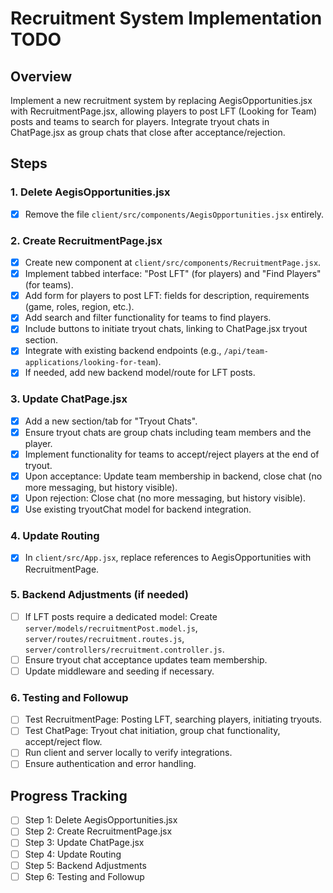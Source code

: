 # Recruitment System Implementation TODO

## Overview
Implement a new recruitment system by replacing AegisOpportunities.jsx with RecruitmentPage.jsx, allowing players to post LFT (Looking for Team) posts and teams to search for players. Integrate tryout chats in ChatPage.jsx as group chats that close after acceptance/rejection.

## Steps

### 1. Delete AegisOpportunities.jsx
- [x] Remove the file `client/src/components/AegisOpportunities.jsx` entirely.

### 2. Create RecruitmentPage.jsx
- [x] Create new component at `client/src/components/RecruitmentPage.jsx`.
- [x] Implement tabbed interface: "Post LFT" (for players) and "Find Players" (for teams).
- [x] Add form for players to post LFT: fields for description, requirements (game, roles, region, etc.).
- [x] Add search and filter functionality for teams to find players.
- [x] Include buttons to initiate tryout chats, linking to ChatPage.jsx tryout section.
- [x] Integrate with existing backend endpoints (e.g., `/api/team-applications/looking-for-team`).
- [x] If needed, add new backend model/route for LFT posts.

### 3. Update ChatPage.jsx
- [x] Add a new section/tab for "Tryout Chats".
- [x] Ensure tryout chats are group chats including team members and the player.
- [x] Implement functionality for teams to accept/reject players at the end of tryout.
- [x] Upon acceptance: Update team membership in backend, close chat (no more messaging, but history visible).
- [x] Upon rejection: Close chat (no more messaging, but history visible).
- [x] Use existing tryoutChat model for backend integration.

### 4. Update Routing
- [x] In `client/src/App.jsx`, replace references to AegisOpportunities with RecruitmentPage.

### 5. Backend Adjustments (if needed)
- [ ] If LFT posts require a dedicated model: Create `server/models/recruitmentPost.model.js`, `server/routes/recruitment.routes.js`, `server/controllers/recruitment.controller.js`.
- [ ] Ensure tryout chat acceptance updates team membership.
- [ ] Update middleware and seeding if necessary.

### 6. Testing and Followup
- [ ] Test RecruitmentPage: Posting LFT, searching players, initiating tryouts.
- [ ] Test ChatPage: Tryout chat initiation, group chat functionality, accept/reject flow.
- [ ] Run client and server locally to verify integrations.
- [ ] Ensure authentication and error handling.

## Progress Tracking
- [ ] Step 1: Delete AegisOpportunities.jsx
- [ ] Step 2: Create RecruitmentPage.jsx
- [ ] Step 3: Update ChatPage.jsx
- [ ] Step 4: Update Routing
- [ ] Step 5: Backend Adjustments
- [ ] Step 6: Testing and Followup
